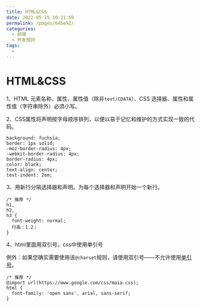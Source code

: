 ```yaml
---
title: HTML&CSS
date: 2022-05-15 10:21:59
permalink: /pages/64be92/
categories:
  - 前端
  - 开发规则
tags:
  - 
---
```


# HTML&CSS

1、HTML 元素名称、属性、属性值（除非`text/CDATA`）、CSS 选择器、属性和属性值（字符串除外）必须小写。

2、CSS属性将声明按字母顺序排列，以便以易于记忆和维护的方式实现一致的代码。

```
background: fuchsia;
border: 1px solid;
-moz-border-radius: 4px;
-webkit-border-radius: 4px;
border-radius: 4px;
color: black;
text-align: center;
text-indent: 2em;
```

3、用新行分隔选择器和声明。为每个选择器和声明开始一个新行。

```
/* 推荐 */
h1,
h2,
h3 {
  font-weight: normal;
  行高：1.2；
}
```

4、html里面用双引号，css中使用单引号

例外：如果您确实需要使用该`@charset`规则，请使用双引号——不允许使用[单引号](https://www.w3.org/TR/CSS21/syndata.html#charset)。

```
/* 推荐 */
@import url(https://www.google.com/css/maia.css);
html {
  font-family: 'open sans', arial, sans-serif;
}
```